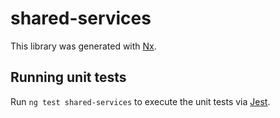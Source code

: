 # shared-services

This library was generated with [Nx](https://nx.dev).

## Running unit tests

Run `ng test shared-services` to execute the unit tests via [Jest](https://jestjs.io).
